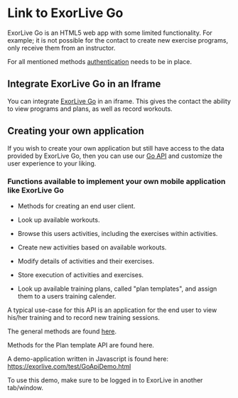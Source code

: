 # Link to ExorLive Go

ExorLive Go is an HTML5 web app with some limited functionality. For example; it is not possible for the contact to create new exercise programs, only receive them from an instructor.

For all mentioned methods [authentication](/authentication.md) needs to be in place.

## Integrate ExorLive Go in an Iframe

You can integrate [ExorLive Go](/partnerlink_exorlivego.md) in an iframe. This gives the contact the ability to view programs and plans, as well as record workouts.

## Creating your own application
If you wish to create your own application but still have access to the data provided by ExorLive Go, then you can use our [Go API](/goclient_restapi.md) and customize the user experience to your liking.

### Functions available to implement your own mobile application like ExorLive Go

- Methods for creating an end user client.

- Look up available workouts.

- Browse this users activities, including the exercises within activities.

- Create new activities based on available workouts.

- Modify details of activities and their exercises.

- Store execution of activities and exercises.

- Look up available training plans, called "plan templates", and assign them to a users training calender.

A typical use-case for this API is an application for the end user to view his/her training and to record new training sessions.

The general methods are found [here](/goclient_restapi.md).

Methods for the Plan template API are found here.

A demo-application written in Javascript is found here: https://exorlive.com/test/GoApiDemo.html

To use this demo, make sure to be logged in to ExorLive in another tab/window.
